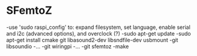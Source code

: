 # SFemtoZ

-use 'sudo raspi_config' to: expand filesystem, set language, enable serial and i2c (advanced options), and overclock (?)
-sudo apt-get update
-sudo apt-get install cmake git libasound2-dev libsndfile-dev usbmount
-git libsoundio
-...
-git wiringpi
-...
-git sfemtoz
-make
 

